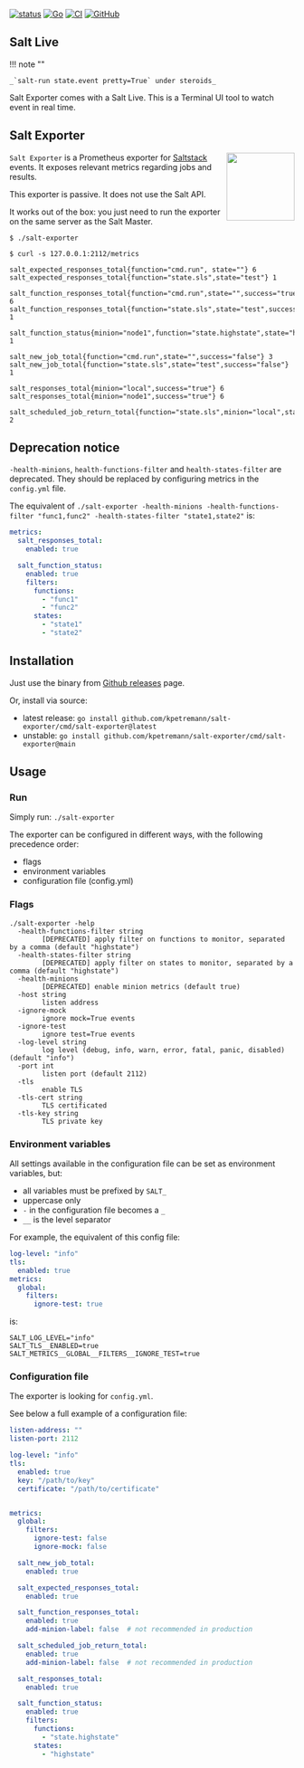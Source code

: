 [![status](https://img.shields.io/badge/status-beta-orange)](https://github.com/kpetremann/salt-exporter)
[![Go](https://img.shields.io/github/go-mod/go-version/kpetremann/salt-exporter)](https://github.com/kpetremann/salt-exporter)
[![CI](https://github.com/kpetremann/salt-exporter/actions/workflows/go.yml/badge.svg)](https://github.com/kpetremann/salt-exporter/actions/workflows/go.yml)
[![GitHub](https://img.shields.io/github/license/kpetremann/salt-exporter)](https://github.com/kpetremann/salt-exporter/blob/main/LICENSE)

## Salt Live

!!! note ""

    _`salt-run state.event pretty=True` under steroids_

Salt Exporter comes with a Salt Live. This is a Terminal UI tool to watch event in real time.

## Salt Exporter

<img align="right" width="120px" src="https://raw.githubusercontent.com/kpetremann/salt-exporter/main/img/salt-exporter.png" />

`Salt Exporter` is a Prometheus exporter for [Saltstack](https://github.com/saltstack/salt) events. It exposes relevant metrics regarding jobs and results.

This exporter is passive. It does not use the Salt API.

It works out of the box: you just need to run the exporter on the same server as the Salt Master.

```
$ ./salt-exporter
```

```
$ curl -s 127.0.0.1:2112/metrics

salt_expected_responses_total{function="cmd.run", state=""} 6
salt_expected_responses_total{function="state.sls",state="test"} 1

salt_function_responses_total{function="cmd.run",state="",success="true"} 6
salt_function_responses_total{function="state.sls",state="test",success="true"} 1

salt_function_status{minion="node1",function="state.highstate",state="highstate"} 1

salt_new_job_total{function="cmd.run",state="",success="false"} 3
salt_new_job_total{function="state.sls",state="test",success="false"} 1

salt_responses_total{minion="local",success="true"} 6
salt_responses_total{minion="node1",success="true"} 6

salt_scheduled_job_return_total{function="state.sls",minion="local",state="test",success="true"} 2
```

## Deprecation notice

`-health-minions`, `health-functions-filter` and `health-states-filter` are deprecated.
They should be replaced by configuring metrics in the `config.yml` file.

The equivalent of `./salt-exporter -health-minions -health-functions-filter "func1,func2" -health-states-filter "state1,state2"` is:

```yaml
metrics:
  salt_responses_total:
    enabled: true

  salt_function_status:
    enabled: true
    filters:
      functions:
        - "func1"
        - "func2"
      states:
        - "state1"
        - "state2"
```

## Installation

Just use the binary from [Github releases](https://github.com/kpetremann/salt-exporter/releases) page.

Or, install via source:
- latest release: `go install github.com/kpetremann/salt-exporter/cmd/salt-exporter@latest`
- unstable: `go install github.com/kpetremann/salt-exporter/cmd/salt-exporter@main`

## Usage

### Run

Simply run:
```./salt-exporter```

The exporter can be configured in different ways, with the following precedence order:
* flags
* environment variables
* configuration file (config.yml)

### Flags

```
./salt-exporter -help
  -health-functions-filter string
        [DEPRECATED] apply filter on functions to monitor, separated by a comma (default "highstate")
  -health-states-filter string
        [DEPRECATED] apply filter on states to monitor, separated by a comma (default "highstate")
  -health-minions
        [DEPRECATED] enable minion metrics (default true)
  -host string
        listen address
  -ignore-mock
        ignore mock=True events
  -ignore-test
        ignore test=True events
  -log-level string
        log level (debug, info, warn, error, fatal, panic, disabled) (default "info")
  -port int
        listen port (default 2112)
  -tls
        enable TLS
  -tls-cert string
        TLS certificated
  -tls-key string
        TLS private key
```

### Environment variables

All settings available in the configuration file can be set as environment variables, but:

* all variables must be prefixed by `SALT_`
* uppercase only
* `-` in the configuration file becomes a `_`
* `__` is the level separator

For example, the equivalent of this config file:

```yaml
log-level: "info"
tls:
  enabled: true
metrics:
  global:
    filters:
      ignore-test: true
```

is:

```
SALT_LOG_LEVEL="info"
SALT_TLS__ENABLED=true
SALT_METRICS__GLOBAL__FILTERS__IGNORE_TEST=true
```

### Configuration file

The exporter is looking for `config.yml`.

See below a full example of a configuration file:

```yaml
listen-address: ""
listen-port: 2112

log-level: "info"
tls:
  enabled: true
  key: "/path/to/key"
  certificate: "/path/to/certificate"


metrics:
  global:
    filters:
      ignore-test: false
      ignore-mock: false

  salt_new_job_total:
    enabled: true

  salt_expected_responses_total:
    enabled: true

  salt_function_responses_total:
    enabled: true
    add-minion-label: false  # not recommended in production

  salt_scheduled_job_return_total:
    enabled: true
    add-minion-label: false  # not recommended in production

  salt_responses_total:
    enabled: true

  salt_function_status:
    enabled: true
    filters:
      functions:
        - "state.highstate"
      states:
        - "highstate"
```
